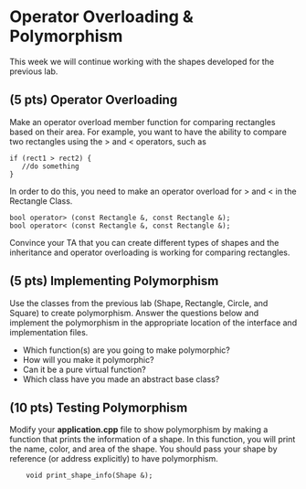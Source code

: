 # Operator Overloading & Polymorphism
This week we will continue working with the shapes developed for the previous lab. 

## (5 pts) Operator Overloading
Make an operator overload member function for comparing rectangles based on their area. For example, you want to have the ability to compare two rectangles using the > and < operators, such as 

```
if (rect1 > rect2) {
   //do something
}
```

In order to do this, you need to make an operator overload for > and < in the Rectangle Class. 

```
bool operator> (const Rectangle &, const Rectangle &);
bool operator< (const Rectangle &, const Rectangle &);
```

Convince your TA that you can create different types of shapes and the inheritance and operator overloading is working for comparing rectangles.

## (5 pts) Implementing Polymorphism
Use the classes from the previous lab (Shape, Rectangle, Circle, and Square) to create polymorphism. Answer the questions below and implement the polymorphism in the appropriate location of the interface and implementation files.

- Which function(s) are you going to make polymorphic?
- How will you make it polymorphic?
- Can it be a pure virtual function?
- Which class have you made an abstract base class?

## (10 pts) Testing Polymorphism
Modify your **application.cpp** file to show polymorphism by making a function that prints the information of a shape. In this function, you will print the name, color, and area of the shape. You should pass your shape by reference (or address explicitly) to have polymorphism.
```
    void print_shape_info(Shape &);
```
